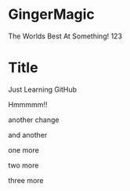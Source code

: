 # GingerMagic
The Worlds Best
At Something! 123

# Title
Just Learning GitHub

Hmmmmm!! 

another change
 
 and another

 one more

 two more

 three more